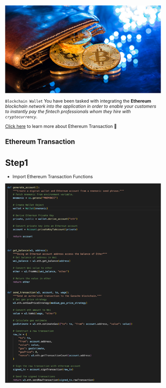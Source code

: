 
![](pics/wallet.png)

`Blockchain Wallet` You have been tasked with integrating the **Ethereum** *blockchain network into the application in order to enable your customers to instantly pay the fintech professionals whom they hire with `cryptocurrency`*.

[Click here](https://ethereum.org/en/developers/docs/transactions/) to learn more about Ethereum Transaction 🧠

## Ethereum Transaction
# Step1 

* Import Ethereum Transaction Functions

![](pics/functions.png)
